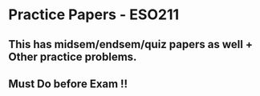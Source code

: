 # Practice Papers - ESO211 

## This has midsem/endsem/quiz papers as well + Other practice problems. 

## Must Do before Exam !!
